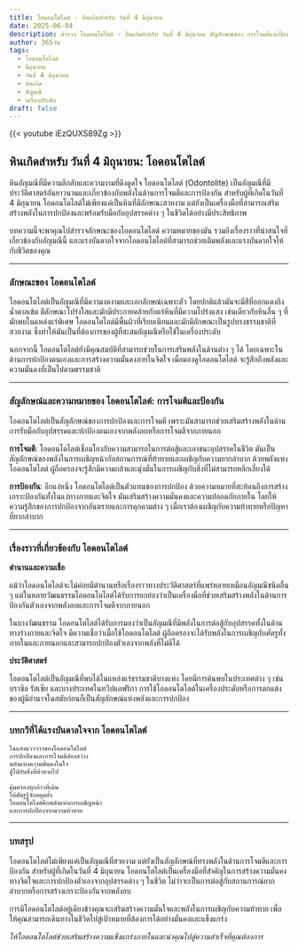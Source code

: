 ```yaml
---
title: โอดอนโตไลต์ - หินเกิดสำหรับ วันที่ 4 มิถุนายน
date: 2025-06-04
description: สำรวจ โอดอนโตไลต์ - หินเกิดสำหรับ วันที่ 4 มิถุนายน สัญลักษณ์ของ การโจมตีและป้องกัน มาเรียนรู้ความหมายลึกซึ้งของหินพิเศษนี้
author: 365วัน
tags:
  - โอดอนโตไลต์
  - มิถุนายน
  - วันที่ 4 มิถุนายน
  - หินเกิด
  - อัญมณี
  - เครื่องประดับ
draft: false
---
```


{{< youtube iEzQUXS89Zg >}}

## หินเกิดสำหรับ วันที่ 4 มิถุนายน: โอดอนโตไลต์

หินอัญมณีที่มีความลึกลับและความงามที่ดึงดูดใจ โอดอนโตไลต์ (Odontolite) เป็นอัญมณีที่มีประวัติศาสตร์อันยาวนานและเกี่ยวข้องกับพลังในด้านการโจมตีและการป้องกัน สำหรับผู้ที่เกิดในวันที่ 4 มิถุนายน โอดอนโตไลต์ไม่เพียงแค่เป็นหินที่มีลักษณะสวยงาม แต่ยังเป็นเครื่องมือที่สามารถเสริมสร้างพลังในการปกป้องและพร้อมรับมือกับอุปสรรคต่าง ๆ ในชีวิตได้อย่างมีประสิทธิภาพ

บทความนี้จะพาคุณไปสำรวจลักษณะของโอดอนโตไลต์ ความหมายของมัน รวมถึงเรื่องราวที่น่าสนใจที่เกี่ยวข้องกับอัญมณีนี้ และแรงบันดาลใจจากโอดอนโตไลต์ที่สามารถช่วยเติมพลังและแรงบันดาลใจให้กับชีวิตของคุณ

---

### ลักษณะของ โอดอนโตไลต์

โอดอนโตไลต์เป็นอัญมณีที่มีความงดงามและเอกลักษณ์เฉพาะตัว โดยปกติแล้วมันจะมีสีที่ออกแดงถึงน้ำตาลเข้ม มีลักษณะโปร่งใสและมักมีประกายคล้ายกับแร่หินที่มีความโปร่งแสง เช่นเดียวกับหินอื่น ๆ ที่มักพบในแหล่งแร่พิเศษ โอดอนโตไลต์มีพื้นผิวที่เรียบเนียนและมักมีลักษณะเป็นรูปทรงธรรมชาติที่สวยงาม ซึ่งทำให้มันเป็นที่ต้องการของผู้ที่สะสมอัญมณีหรือใช้ในเครื่องประดับ

นอกจากนี้ โอดอนโตไลต์ยังมีคุณสมบัติที่สามารถช่วยในการเสริมพลังในด้านต่าง ๆ ได้ โดยเฉพาะในด้านการปกป้องตนเองและการสร้างความมั่นคงภายในจิตใจ เมื่อมองดูโอดอนโตไลต์ จะรู้สึกถึงพลังและความมั่นคงที่เป็นไปตามธรรมชาติ

---

### สัญลักษณ์และความหมายของ โอดอนโตไลต์: การโจมตีและป้องกัน

โอดอนโตไลต์เป็นสัญลักษณ์ของการปกป้องและการโจมตี เพราะมันสามารถช่วยเสริมสร้างพลังในด้านการรับมือกับอุปสรรคและปกป้องตนเองจากพลังลบหรือการโจมตีจากภายนอก

**การโจมตี**: โอดอนโตไลต์เชื่อมโยงกับความสามารถในการต่อสู้และเอาชนะอุปสรรคในชีวิต มันเป็นสัญลักษณ์ของพลังในการเผชิญหน้ากับสถานการณ์ที่ท้าทายและเผชิญกับความยากลำบาก ด้วยพลังแห่งโอดอนโตไลต์ ผู้ถือครองจะรู้สึกมีความกล้าและมุ่งมั่นในการเผชิญกับสิ่งที่ไม่สามารถหลีกเลี่ยงได้

**การป้องกัน**: อีกแง่หนึ่ง โอดอนโตไลต์เป็นตัวแทนของการปกป้อง ด้วยความหมายที่สะท้อนถึงการสร้างเกราะป้องกันทั้งในแง่ทางกายและจิตใจ มันเสริมสร้างความมั่นคงและความปลอดภัยภายใน โดยให้ความรู้สึกของการปกป้องจากอันตรายและการคุกคามต่าง ๆ เมื่อเราต้องเผชิญกับความท้าทายหรือปัญหาที่ยากลำบาก

---

### เรื่องราวที่เกี่ยวข้องกับ โอดอนโตไลต์

**ตำนานและความเชื่อ**

แม้ว่าโอดอนโตไลต์จะไม่ค่อยมีตำนานหรือเรื่องราวทางประวัติศาสตร์ที่แพร่หลายเหมือนอัญมณีชนิดอื่น ๆ แต่ในหลายวัฒนธรรมโอดอนโตไลต์ได้รับการยกย่องว่าเป็นเครื่องมือที่ช่วยเสริมสร้างพลังในด้านการป้องกันตัวเองจากพลังลบและการโจมตีจากภายนอก

ในบางวัฒนธรรม โอดอนโตไลต์ได้รับการมองว่าเป็นอัญมณีที่มีพลังในการต่อสู้กับอุปสรรคทั้งในด้านทางร่างกายและจิตใจ มีความเชื่อว่าเมื่อใช้โอดอนโตไลต์ ผู้ถือครองจะได้รับพลังในการเผชิญกับศัตรูทั้งภายในและภายนอกและสามารถปกป้องตัวเองจากพลังที่ไม่ดีได้

**ประวัติศาสตร์**

โอดอนโตไลต์เป็นอัญมณีที่พบได้ในแหล่งแร่ธรรมชาติบางแห่ง โดยมีการค้นพบในประเทศต่าง ๆ เช่น บราซิล รัสเซีย และบางประเทศในทวีปแอฟริกา การใช้โอดอนโตไลต์ในเครื่องประดับหรือการตกแต่งของผู้มีอำนาจในสมัยก่อนก็เป็นสัญลักษณ์แห่งพลังและการปกป้อง

---

### บทกวีที่ได้แรงบันดาลใจจาก โอดอนโตไลต์

```
ในแสงแวววาวของโอดอนโตไลต์  
การปกป้องและการโจมตีส่องสว่าง  
พลังแห่งความมั่นคงในใจ  
สู้ไปกับสิ่งที่ท้าทายไป

คุ้มครองทุกก้าวที่เดิน  
ให้ศัตรูรู้จักหยุดยั้ง  
โอดอนโตไลต์คือพลังแห่งการเผชิญหน้า  
และการปกป้องจากความท้าทาย
```

---

### บทสรุป

โอดอนโตไลต์ไม่เพียงแค่เป็นอัญมณีที่สวยงาม แต่ยังเป็นสัญลักษณ์ที่ทรงพลังในด้านการโจมตีและการป้องกัน สำหรับผู้ที่เกิดในวันที่ 4 มิถุนายน โอดอนโตไลต์เป็นเครื่องมือที่สำคัญในการสร้างความมั่นคงทางจิตใจและการปกป้องตัวเองจากอุปสรรคต่าง ๆ ในชีวิต ไม่ว่าจะเป็นการต่อสู้กับสถานการณ์ยากลำบากหรือการสร้างเกราะป้องกันจากพลังลบ

การมีโอดอนโตไลต์อยู่เคียงข้างคุณจะเสริมสร้างความมั่นใจและพลังในการเผชิญกับความท้าทาย เพื่อให้คุณสามารถเดินทางในชีวิตไปสู่เป้าหมายที่ต้องการได้อย่างมั่นคงและแข็งแกร่ง

_ให้โอดอนโตไลต์ช่วยเสริมสร้างความแข็งแกร่งภายในและนำคุณไปสู่ความสำเร็จที่คุณต้องการ_